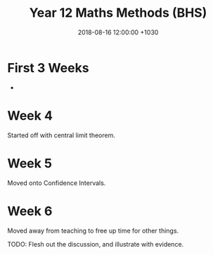 ﻿---
layout: post
title:  "Year 12 Maths Methods (BHS)"
date:   2018-08-16 12:00:00 +1030
categories: MTeach bhsPlacement
---



# First 3 Weeks

- 

# Week 4

 Started off with central limit theorem.

# Week 5

Moved onto Confidence Intervals.

# Week 6

Moved away from teaching to free up time for other things.



TODO: Flesh out the discussion, and illustrate with evidence.






 







